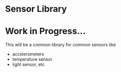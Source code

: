 # Sensor Library

# Work in Progress...

This will be a common library for common sensors like
- accelerometers
- temperature sensor
- light sensor, etc
